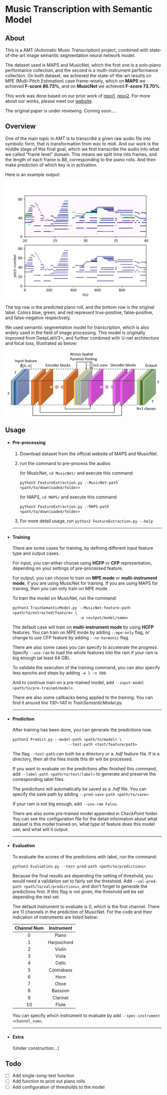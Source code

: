 

# Music Transcription with Semantic Model

## About

This is a AMT (Automatic  Music Transcription) project, combined with state-of-the-art image semantic segmentation neural network model. 

The dataset used is MAPS and MusicNet, which the first one is a solo-piano performance collection, and the second is a multi-instrument performance collection.  On both dataset, we achieved the state-of-the-art results on MPE (Multi-Pitch Estimation) case frame-wisely, which on **MAPS** we achieved **F-score 86.73%**, and on **MusicNet** we achieved **F-score 73.70%**.

This work was done based on our prior work of [repo1](https://github.com/BreezeWhite/CFP_NeuralNetwork), [repo2](https://github.com/s603122001/Vocal-Melody-Extraction). For more about our works, please meet our [website](https://sites.google.com/view/mctl/home).

The original paper is under reviewing. Coming soon....

## Overview

One of the main topic in AMT is to transcribe a given raw audio file into symbolic form, that is transformation from wav to midi.  And our work is the middle stage of this final goal, which we first transcribe the audio into what we called "frame level" domain. This means we split time into frames, and the length of each frame is 88, corresponding to the piano rolls. And then make prediction of which key is in activation. 

Here is an example output:

![maps](./figures/MAPS_1.png)

The top row is the predicted piano roll, and the bottom row is the original label. Colors blue, green, and red represent true-positive, false-positive, and false-negative respectively.

We used semantic segmentation model for transcription, which is also widely used in the field of image processing.  This model is originally improved from DeepLabV3+, and further combined with U-net architecture and focal loss, Illustrated as below: 

![model](./figures/ModelArch.png)



## Usage

- #### Pre-processing

  1. Download dataset from the official website of MAPS and MusicNet.

  2. run the command to pre-process the audios

     for MusicNet, `cd MusicNet/`  and execute this command:

     ```
     python3 FeatureExtraction.py --MusicNet-path <path/to/downloaded/folder>
     ```

     for MAPS, `cd MAPS/` and execute this command:

     ```
     python3 FeatureExtraction.py --MAPS-path <path/to/downloaded/folder>
     ```

  3. For more detail usage, run `python3 FeatureExtraction.py --help`

  ---

- #### Training

  There are some cases for training, by defining different input feature type and output cases. 

  For input, you can either choose using **HCFP** or **CFP** representation, depending on your settings of pre-processed feature.  

  For output, you can choose to train on **MPE mode** or **multi-instrument mode**, if you are using MusicNet for training. If you are using MAPS for training, then you can only train on MPE mode.



  To train the model on MusicNet, run the command:

  ```
  python3 TrainSemanticModel.py --MusicNet-feature-path <path/to/extracted/feature> \
                                -o <output/model/name>
  ```

  The default case will train on **multi-instrument mode** by using **HCFP** features. You can train on MPE mode by adding `--mpe-only` flag, or change to use CFP feature by adding `--no-harmonic` flag.



  There are also some cases you can specify to accelerate the progress. Specify `--use-ram` to load the whole features into the ram if your ram is big enough (at least 64 GB).

  To validate the execution of the training command, you can also specify less epochs and steps by adding `-e 1 -n 500`. 

  And to continue train on a pre-trained model, add `--input-model <path/to/pre-trained/model>`.

  There are also some callbacks being applied to the training. You can find it around *line 130~140* in *TrainSemanticModel.py*.

  ---

- #### Prediction

  After training has been done, you can generate the predictions now.

  ```
  python3 Predict.py --model-path <path/to/model> \
  				           --test-path <test/feature/path>
  ```

  The flag `--test-path` can both be a directory or a *.hdf* feature file. If is a directory, then all the files inside this dir will be processed. 

  If you want to evaluate on the predictions after finished this command, add                                                `--label-path <path/to/test/label>` to generate and preserve the corresponding label files.

  The predictions will automatically be saved as a *.hdf* file. You can specify the save path by adding           `--pred-save-path <path/to/save>`.

  If your ram is not big enough, add `--use-ram False`.

  There are also some pre-trained model appended in *CheckPoint* folder. You can see the configuration file for the detail information about what dataset is this model trained on, what type of feature does this model use, and what will it output.

  ---

- #### Evaluation

  To evaluate the scores of the predictions with label, run the command:

  ```
  python3 Evaluation.py --test-pred-path <path/to/predictions>
  ```

  Because the final results are depending the setting of threshold, you would need a validation set to fairly set the threshold. Add `--val-pred-path <path/to/val/predictions>`, and don't forget to generate the predictions first. If this flag is not given, the threshold will be set depending the test set.

  The default instrument to evaluate is 0, which is the first channel. There are 11 channels in the prediction of MusicNet. For the code and their indication of instruments are listed below:

  | Channel Num | Instrument  |
  | :---------: | :---------: |
  |      0      |    Piano    |
  |      1      | Harpsichord |
  |      2      |   Violin    |
  |      3      |    Viola    |
  |      4      |    Cello    |
  |      5      | Contrabass  |
  |      6      |    Horn     |
  |      7      |    Oboe     |
  |      8      |   Bassoon   |
  |      9      |  Clarinet   |
  |     10      |    Flute    |

  You can specify which instrument to evaluate by add `--spec-instrument <channel_num>`.

  ---

- #### Extra

  (Under construction...)

## Todo

- [ ] Add single-song-test function
- [ ] Add function to print out piano rolls
- [ ] Add configuration of thresholds to the model

